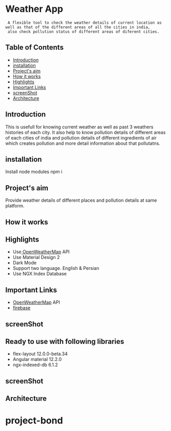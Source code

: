 # Weather App

     A flexible tool to check the weather details of current location as well as that of the different areas of all the cities in india,
     also check pollution status of different areas of diferent cities.
  
## Table of Contents

   - [ Introduction]()
   - [ installation]()
   - [Project's aim]()
   - [ How it works]()
   - [Highlights]()
   - [ Important Links]()
   - [ screenShot]()
   - [Architecture]()

## Introduction
  This is usefull for knowing current weather as well as past 3 weathers histories of each city. It also help to know pollution details of different areas of each cities of india and pollution details of different ingredients of air which creates pollution and more detail information about that pollutatns. 
  ## installation
  Install node modules npm i
## Project's aim
Provide weather details of different places and pollution details at same platform.
## How it works
## Highlights
- Use[ OpenWeatherMap](https://openweathermap.org/) API
- Use Material Design 2
- Dark Mode
- Support two language. English & Persian
- Use NGX Index Database
## Important Links
- [ OpenWeatherMap](https://openweathermap.org/) API
- [firebase](firebase.com)

## screenShot

## Ready to use with following libraries
  - flex-layout 12.0.0-beta.34
  - Angular material 12.2.0
  - ngx-indexed-db 6.1.2
##  screenShot
## Architecture


# project-bond
